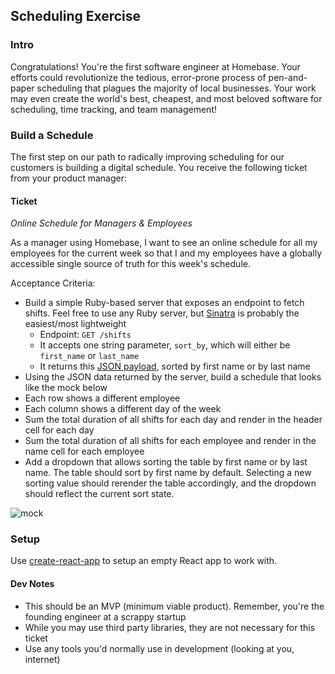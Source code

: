 ## Scheduling Exercise

### Intro

Congratulations! You're the first software engineer at Homebase. Your efforts could 
revolutionize the tedious, error-prone process of pen-and-paper scheduling that plagues 
the majority of local businesses. Your work may even create the world's best, cheapest, 
and most beloved software for scheduling, time tracking, and team management!

### Build a Schedule

The first step on our path to radically improving scheduling for our customers is building
a digital schedule. You receive the following ticket from your product manager:

#### Ticket

*Online Schedule for Managers & Employees*

As a manager using Homebase, I want to see an online schedule for all my employees for the
current week so that I and my employees have a globally accessible single source of truth
 for this week's schedule. 

Acceptance Criteria:
- Build a simple Ruby-based server that exposes an endpoint to fetch shifts. Feel free to use any Ruby server, but [Sinatra](https://github.com/sinatra/sinatra) is probably the easiest/most lightweight
  - Endpoint: `GET /shifts`
  - It accepts one string parameter, `sort_by`, which will either be `first_name` or `last_name`
  - It returns this [JSON payload](https://gist.githubusercontent.com/jordanfbrown/593c53ab9255a0934dbdf8e6f079e046/raw/823e34a3a702a9b6cc73f0d74e5ac4cf15f89a7b/shifts.json), sorted by first name or by last name 
- Using the JSON data returned by the server, build a schedule that looks like the mock below
- Each row shows a different employee
- Each column shows a different day of the week
- Sum the total duration of all shifts for each day and render in the header cell for each day
- Sum the total duration of all shifts for each employee and render in the name cell for each employee
- Add a dropdown that allows sorting the table by first name or by last name. The table should sort by first name by default. Selecting a new sorting value should rerender the table accordingly, and the dropdown should reflect the current sort state.

![mock](https://user-images.githubusercontent.com/467728/54561809-bb644e80-4982-11e9-83ca-488349e765ef.png)

### Setup

Use [create-react-app](https://facebook.github.io/create-react-app/) to setup an empty
React app to work with. 

#### Dev Notes
- This should be an MVP (minimum viable product). Remember, you're the founding engineer at a scrappy startup
- While you may use third party libraries, they are not necessary for this ticket
- Use any tools you'd normally use in development (looking at you, internet)